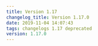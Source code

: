 ```yaml
---
title: Version 1.17
changelog_title: Version 1.17.0
date: 2019-11-04 14:07:43
tags: changelogs 1.17 deprecated
version: 1.17.0
---
```

<script src="https://gist.github.com/spinnaker-release/d20d6f7999cd22b860cacf7cb0a041ab.js"/>
